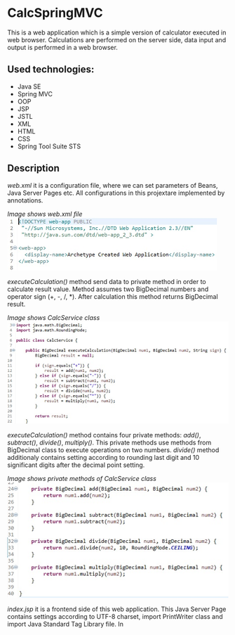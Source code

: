 # **CalcSpringMVC**

This is a web application which is a simple version of calculator executed in web browser.
Calculations are performed on the server side, data input and output is performed in a web browser.

## Used technologies:
* Java SE
* Spring MVC
* OOP
* JSP
* JSTL
* XML
* HTML
* CSS
* Spring Tool Suite STS

## Description

*web.xml* it is a configuration file, where we can set parameters of Beans, Java Server Pages etc.
All configurations in this projextare implemented by annotations.

*Image shows web.xml file*
![alt text](/.readmeimages/image1.jpg)

*executeCalculation()* method send data to private method in order to calculate result value.
Method assumes two BigDecimal numbers and operator sign (+, -, /, *).
After calculation this method returns BigDecimal result.

*Image shows CalcService class*
![alt text](/.readmeimages/image2.jpg)

*executeCalculation()* method contains four private methods:
*add()*, *subtract()*, *divide()*, *multiply()*.
This private methods use methods from BigDecimal class to execute operations on two numbers.
*divide()* method additionaly contains setting according to rounding last digit and 10 significant digits after the decimal point setting.

*Image shows private methods of CalcService class*
![alt text](/.readmeimages/image3.jpg)

*index.jsp* it is a frontend side of this web application.
This Java Server Page contains settings according to UTF-8 charset, import PrintWriter class and import Java Standard Tag Library file. 
In *<style>* section is declared a CSS styles configurations. It is contains some CSS classes e.g. *.container{}*.

*Image shows index.jsp page*
![alt text](/.readmeimages/image4.jpg)

This servlet use post HTTP method to communicate with backend side of web application.
URI of controller servlet is */calc-servlet*.
This form contains inputs: two numbers and operator (sign) from predefined list. This set of information is sent to the CalcServlet.

*Image shows <form> implementation in index.jsp file*
![alt text](/.readmeimages/image5.jpg)

*CalcServlet* returns set of data: number 1, number 2, sign, result and flag.
If flag equals 0 then result is printed. This condition is implemented to printing values when they are not null. Flag allows to turn off display of null values.
Last section is footer with informations about author and date.

*Image shows code with scriptlet which implements presenting of results*
![alt text](/.readmeimages/image6.jpg)

*MvcConfig* class is a configuration class extends *WebMvcConfigurerAdapter* class.
This class have a *@Configuration* annotation - this class contains Bean configuration.
*@ComponentScan* annotation take information in which package Spring should search Spring components.
*@EnableWebMvc* annotation enables support for *@Controller* and *@RequestMapping* annotation, which is using in web applications.

*Image shows MvcConfig class*
![alt text](/.readmeimages/image7.jpg)

*CalcServlet* class is a configuration class extends *AbstractAnnotationConfigDispatcherServletInitializer* class.
This class contains 3 methods. This application use 2 of them.
*getServletConfigClasses* method contains collection with information about configuration class.
*getServletMappings* method contains tab of Strings - in this case one String - information about mapping which is related to *Controller* class (fragment of the mapped url path).

*Image shows MyWebInitializer class*
![alt text](/.readmeimages/image8.jpg)

*CalcController* class is a controller of web application - *Controller* annotation. 
*doCalc()* method take request and response objects. *RequestMapping("calc")* annotation is name of this controller (fragment of the mapped url path).
*ModelAndView* is a container where we can place objects and send them to the view. 
From request object we get parameters and save in BigDecimal variables.
In next step *service.executeCalculation()* realized calculations on two numbers from request object.
*mv.addObject()* enables add some objects with like parameters.
*mv.setViewName()* enables set a view target file.
 
*Image shows CalcServlet controller*
![alt text](/.readmeimages/image9.jpg)

*Image shows start page of CalcServlet web application.*
*We can input two numbers and operator sign. Result is printed below.*

![alt text](/.readmeimages/image10.jpg)

*Sign input contains predefined list. We should input one sign from list.*

![alt text](/.readmeimages/image11.jpg)

*JSP page contains functionality "This field is required" for all inputs.*

![alt text](/.readmeimages/image12.jpg)

*Example execution of CalcServlet application:*
*input two numbers and set "/" operator and click "Calculate".*

![alt text](/.readmeimages/image13.jpg)

*Result is printed below. We can input next values.*

![alt text](/.readmeimages/image14.jpg)

*Result of addition.*

![alt text](/.readmeimages/image15.jpg)
*Result of subtraction.*

![alt text](/.readmeimages/image16.jpg)

*Result of multiplying.*

![alt text](/.readmeimages/image17.jpg)
